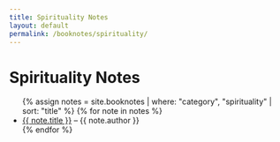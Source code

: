 ```yaml
---
title: Spirituality Notes
layout: default
permalink: /booknotes/spirituality/
---
```


<h1>Spirituality Notes</h1>

<ul>
{% assign notes = site.booknotes | where: "category", "spirituality" | sort: "title" %}
{% for note in notes %}
  <li><a href="{{ note.url }}">{{ note.title }}</a> – {{ note.author }}</li>
{% endfor %}
</ul>
